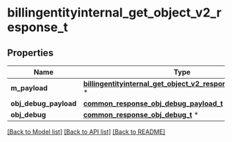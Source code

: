 # billingentityinternal_get_object_v2_response_t

## Properties
Name | Type | Description | Notes
------------ | ------------- | ------------- | -------------
**m_payload** | [**billingentityinternal_get_object_v2_response_m_payload_t**](billingentityinternal_get_object_v2_response_m_payload.md) \* |  | 
**obj_debug_payload** | [**common_response_obj_debug_payload_t**](common_response_obj_debug_payload.md) \* |  | [optional] 
**obj_debug** | [**common_response_obj_debug_t**](common_response_obj_debug.md) \* |  | [optional] 

[[Back to Model list]](../README.md#documentation-for-models) [[Back to API list]](../README.md#documentation-for-api-endpoints) [[Back to README]](../README.md)


